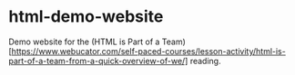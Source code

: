 # html-demo-website
Demo website for the (HTML is Part of a Team)[https://www.webucator.com/self-paced-courses/lesson-activity/html-is-part-of-a-team-from-a-quick-overview-of-we/] reading.
